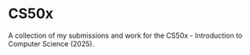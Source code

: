 # CS50x
A collection of my submissions and work for the CS50x - Introduction to Computer Science (2025).
